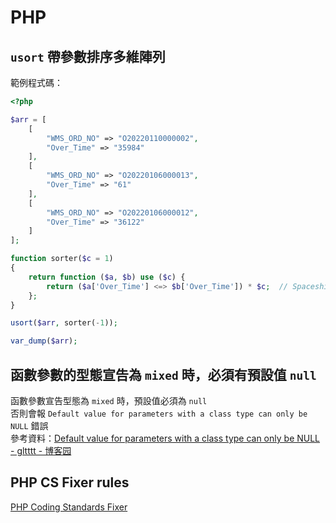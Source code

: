 # PHP

## `usort` 帶參數排序多維陣列

範例程式碼：
```php
<?php

$arr = [
    [
        "WMS_ORD_NO" => "O20220110000002",
        "Over_Time" => "35984"
    ],
    [
        "WMS_ORD_NO" => "O20220106000013",
        "Over_Time" => "61"
    ],
    [
        "WMS_ORD_NO" => "O20220106000012",
        "Over_Time" => "36122"
    ]
];

function sorter($c = 1)
{
    return function ($a, $b) use ($c) {
        return ($a['Over_Time'] <=> $b['Over_Time']) * $c;  // Spaceship operator
    };
}

usort($arr, sorter(-1));

var_dump($arr);
```

## 函數參數的型態宣告為 `mixed` 時，必須有預設值 `null`

函數參數宣告型態為 `mixed` 時，預設值必須為 `null`  
否則會報 `Default value for parameters with a class type can only be NULL` 錯誤  
參考資料：[Default value for parameters with a class type can only be NULL - gltttt - 博客园](https://www.cnblogs.com/gltt/p/16503035.html)

## PHP CS Fixer rules

[PHP Coding Standards Fixer](https://cs.symfony.com/doc/rules/index.html)

